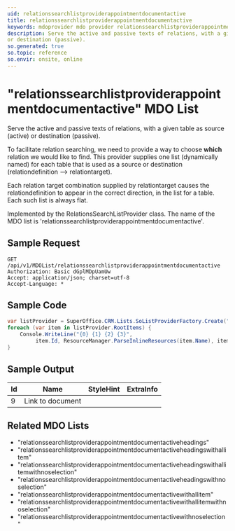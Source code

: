 ```yaml
---
uid: relationssearchlistproviderappointmentdocumentactive
title: relationssearchlistproviderappointmentdocumentactive
keywords: mdoprovider mdo provider relationssearchlistproviderappointmentdocumentactive
description: Serve the active and passive texts of relations, with a given table as source (active)
or destination (passive).
so.generated: true
so.topic: reference
so.envir: onsite, online
---
```


# "relationssearchlistproviderappointmentdocumentactive" MDO List
Serve the active and passive texts of relations, with a given table as source (active)
or destination (passive).

To facilitate relation searching, we need to provide a way to choose <b>which</b> relation we
would like to find. This provider supplies one list (dynamically named) for each table that
is used as a source or destination (relationdefinition --&gt; relationtarget).

Each relation target combination supplied by relationtarget causes the relationdefinition to
appear in the correct direction, in the list for a table. Each such list is always flat.

Implemented by the <see cref="T:SuperOffice.CRM.Lists.RelationsSearchListProvider">RelationsSearchListProvider</see> class.
The name of the MDO list is 'relationssearchlistproviderappointmentdocumentactive'.




## Sample Request

```http!
GET /api/v1/MDOList/relationssearchlistproviderappointmentdocumentactive
Authorization: Basic dGplMDpUamUw
Accept: application/json; charset=utf-8
Accept-Language: *

```

## Sample Code
```cs
var listProvider = SuperOffice.CRM.Lists.SoListProviderFactory.Create("relationssearchlistproviderappointmentdocumentactive", forceFlatList: true);
foreach (var item in listProvider.RootItems) {
    Console.WriteLine("{0} {1} {2} {3}", 
         item.Id, ResourceManager.ParseInlineResources(item.Name), item.StyleHint, item.ExtraInfo);
}
```

## Sample Output

|Id   | Name  |StyleHint|ExtraInfo |
| --- | ----- | ------- | -------- |
|9|Link to document|||


## Related MDO Lists

* "relationssearchlistproviderappointmentdocumentactiveheadings"
* "relationssearchlistproviderappointmentdocumentactiveheadingswithallitem"
* "relationssearchlistproviderappointmentdocumentactiveheadingswithallitemwithnoselection"
* "relationssearchlistproviderappointmentdocumentactiveheadingswithnoselection"
* "relationssearchlistproviderappointmentdocumentactivewithallitem"
* "relationssearchlistproviderappointmentdocumentactivewithallitemwithnoselection"
* "relationssearchlistproviderappointmentdocumentactivewithnoselection"
